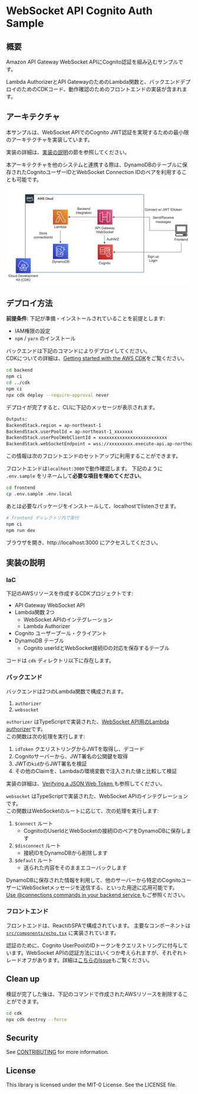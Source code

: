 # WebSocket API Cognito Auth Sample
## 概要
Amazon API Gateway WebSocket APIにCognito認証を組み込むサンプルです。

Lambda AuthorizerとAPI GatewayのためのLambda関数と、バックエンドデプロイのためのCDKコード、動作確認のためのフロントエンドの実装が含まれます。

## アーキテクチャ
本サンプルは、WebSocket APIでのCognito JWT認証を実現するための最小限のアーキテクチャを実装しています。

実装の詳細は、[実装の説明](#実装の説明)の節を参照してください。

本アーキテクチャを他のシステムと連携する際は、DynamoDBのテーブルに保存されたCognitoユーザーIDとWebSocket Connection IDのペアを利用することも可能です。

![architecture](doc/img/architecture.png)

## デプロイ方法
**前提条件**: 下記が準備・インストールされていることを前提とします:
* IAM権限の設定
* `npm` / `yarn` のインストール


バックエンドは下記のコマンドによりデプロイしてください。  
CDKについての詳細は、[Getting started with the AWS CDK](https://docs.aws.amazon.com/cdk/latest/guide/getting_started.html)をご覧ください。

```sh
cd backend
npm ci
cd ../cdk
npm ci
npx cdk deploy --require-approval never
```

デプロイが完了すると、CLIに下記のメッセージが表示されます。

```sh
Outputs:
BackendStack.region = ap-northeast-1
BackendStack.userPoolId = ap-northeast-1_xxxxxxx
BackendStack.userPoolWebClientId = xxxxxxxxxxxxxxxxxxxxxxxxxx
BackendStack.webSocketEndpoint = wss://xxxxxxxxx.execute-api.ap-northeast-1.amazonaws.com/prod
```

この情報は次のフロントエンドのセットアップに利用することができます。

フロントエンドは`localhost:3000`で動作確認します。
下記のように `.env.sample` をリネームして**必要な項目を埋めてください**。
```sh
cd frontend
cp .env.sample .env.local
```

あとは必要なパッケージをインストールして、localhostでlistenさせます。
```sh
# frontend ディレクトリ内で実行
npm ci
npm run dev
```

ブラウザを開き、http://localhost:3000 にアクセスしてください。

## 実装の説明
### IaC
下記のAWSリソースを作成するCDKプロジェクトです:
* API Gateway WebSocket API
* Lambda関数 2つ
    * WebSocket APIのインテグレーション
    * Lambda Authorizer
* Cognito ユーザープール・クライアント
* DynamoDB テーブル
    * Cognito userIdとWebSocket接続IDの対応を保存するテーブル

コードは `cdk` ディレクトリ以下に存在します。  

### バックエンド
バックエンドは2つのLambda関数で構成されます。
1. `authorizer`
2. `websocket`

`authorizer` はTypeScriptで実装された、[WebSocket API用のLambda authorizer](https://docs.aws.amazon.com/apigateway/latest/developerguide/apigateway-websocket-api-lambda-auth.html)です。  
この関数は次の処理を実行します:
1. `idToken` クエリストリングからJWTを取得し、デコード
2. Cognitoサーバーから、JWT署名の公開鍵を取得
3. JWTの`kid`からJWT署名を検証
4. その他のClaimを、Lambdaの環境変数で注入された値と比較して検証

実装の詳細は、[Verifying a JSON Web Token
](https://docs.aws.amazon.com/cognito/latest/developerguide/amazon-cognito-user-pools-using-tokens-verifying-a-jwt.html)も参照してください。

`websocket` はTypeScriptで実装された、WebSocket APIのインテグレーションです。  
この関数はWebSocketのルートに応じて、次の処理を実行します:
1. `$connect` ルート
    * CognitoのUserIdとWebSocketの接続IDのペアをDynamoDBに保存します
2. `$disconnect` ルート
    * 接続IDをDynamoDBから削除します
3. `$default` ルート
    * 送られた内容をそのままエコーバックします

DynamoDBに保存された情報を利用して、他のサーバーから特定のCognitoユーザーにWebSocketメッセージを送信する、といった用途に応用可能です。  
[Use @connections commands in your backend service
](https://docs.aws.amazon.com/apigateway/latest/developerguide/apigateway-how-to-call-websocket-api-connections.html)もご参照ください。

### フロントエンド
フロントエンドは、ReactのSPAで構成されています。
主要なコンポーネントは [`src/components/echo.tsx`](frontend/src/components/echo.tsx) に実装されています。

認証のために、Cognito UserPoolのIDトークンをクエリストリングに付与しています。WebSocket APIの認証方法にはいくつか考えられますが、それぞれトレードオフがあります。詳細は[こちらのIssue](https://github.com/aws-samples/websocket-api-cognito-auth-sample/issues/15#issuecomment-1173401338)もご覧ください。

## Clean up
検証が完了した後は、下記のコマンドで作成されたAWSリソースを削除することができます。

```sh
cd cdk
npx cdk destroy --force
```

## Security

See [CONTRIBUTING](CONTRIBUTING.md#security-issue-notifications) for more information.

## License

This library is licensed under the MIT-0 License. See the LICENSE file.
